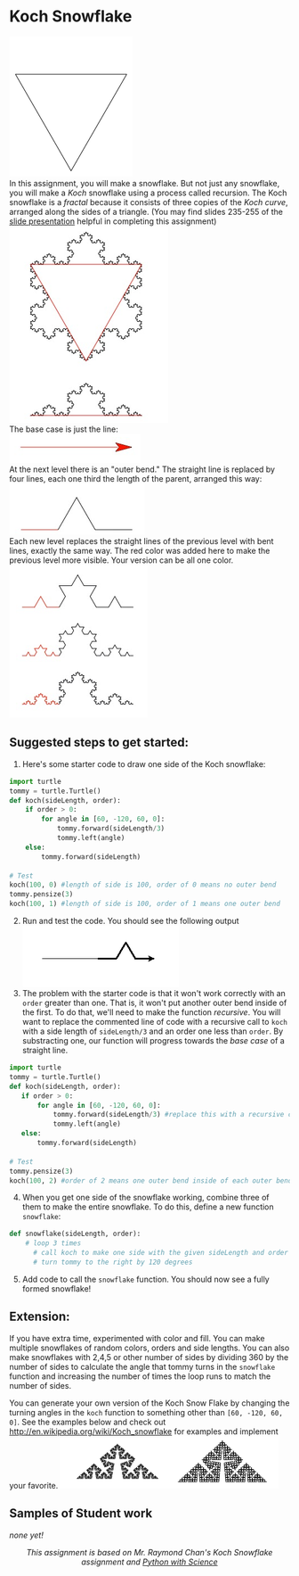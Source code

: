 
Koch Snowflake
===============
![](kochflake.gif)   
In this assignment, you will  make a snowflake. But not just any snowflake, you will make a *Koch* snowflake using a process called recursion. The Koch snowflake is a *fractal* because it consists of three copies of the *Koch curve*, arranged along the sides of a triangle. (You may find slides 235-255 of the [slide presentation](https://docs.google.com/presentation/d/1rICcmNbnGYsB-cV_6EatPyzcOS2sId80Jh2kayUzm4Q/edit#slide=id.ga2b2b98a27_0_165) helpful in completing this assignment)  
![](KochSnowFlake2.PNG)   
The base case is just the line:   
![](KochSnowFlake3.PNG)   
At the next level there is an "outer bend." The straight line is replaced by four lines, each one third the length of the parent, arranged this way:   
![](KochSnowFlake4.PNG)   
Each new level replaces the straight lines of the previous level with bent lines, exactly the same way. The red color was added here to make the previous level more visible. Your version can be all one color.   
![](KochSnowFlake5.PNG)   

Suggested steps to get started:
---------------------------------
1. Here's some starter code to draw one side of the Koch snowflake:
```Python
import turtle
tommy = turtle.Turtle()
def koch(sideLength, order):
    if order > 0:
        for angle in [60, -120, 60, 0]:
            tommy.forward(sideLength/3)
            tommy.left(angle)
    else:
        tommy.forward(sideLength)

# Test
koch(100, 0) #length of side is 100, order of 0 means no outer bend
tommy.pensize(3)
koch(100, 1) #length of side is 100, order of 1 means one outer bend
```

2. Run and test the code. You should see the following output   
![](KochSnowFlake6.PNG)   
3. The problem with the starter code is that it won't work correctly with an `order` greater than one. That is, it won't put another outer bend inside of the first. To do that, we'll need to make the function *recursive*. You will want to replace the commented line of code with a recursive call to `koch` with a side length of `sideLength/3` and an order one less than `order`. By substracting one, our function will progress towards the *base case* of a straight line.
 
 ```Python
import turtle
tommy = turtle.Turtle()
def koch(sideLength, order):
    if order > 0:
        for angle in [60, -120, 60, 0]:
            tommy.forward(sideLength/3) #replace this with a recursive call to koch
            tommy.left(angle)
    else:
        tommy.forward(sideLength)

# Test
tommy.pensize(3)
koch(100, 2) #order of 2 means one outer bend inside of each outer bend
```

4. When you get one side of the snowflake working, combine three of them to make the entire snowflake. To do this, define a new function `snowflake`:
```Python
def snowflake(sideLength, order):
    # loop 3 times
      # call koch to make one side with the given sideLength and order
      # turn tommy to the right by 120 degrees
```
5. Add code to call the `snowflake` function. You should now see a fully formed snowflake!

Extension:
---------
If you have extra time, experimented with color and fill. You can make multiple snowflakes of random colors, orders and side lengths. You can also make snowflakes with 2,4,5 or other number of sides by dividing 360 by the number of sides to calculate the angle that tommy turns in the `snowflake` function and increasing the number of times the loop runs to match the number of sides.   

You can generate your own version of the Koch Snow Flake by changing the turning angles in the `koch` function to something other than `[60, -120, 60, 0]`. See the examples below and check out http://en.wikipedia.org/wiki/Koch_snowflake for examples and implement your favorite.
![](KochCurve.PNG)  

Samples of Student work
-----------------------
*none yet!*

<div align="center">
<i>This assignment is based on Mr. Raymond Chan's Koch Snowflake assignment and <a href="https://python-with-science.readthedocs.io/en/latest/koch_fractal/koch_fractal.html">Python with Science</a></i>
</div>
